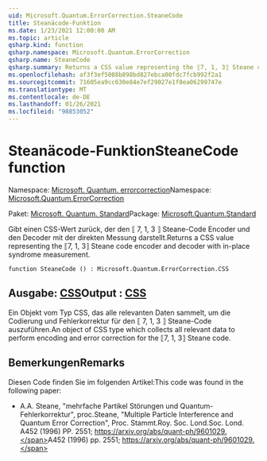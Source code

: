 ```yaml
---
uid: Microsoft.Quantum.ErrorCorrection.SteaneCode
title: Steanäcode-Funktion
ms.date: 1/23/2021 12:00:00 AM
ms.topic: article
qsharp.kind: function
qsharp.namespace: Microsoft.Quantum.ErrorCorrection
qsharp.name: SteaneCode
qsharp.summary: Returns a CSS value representing the ⟦7, 1, 3⟧ Steane code encoder and decoder with in-place syndrome measurement.
ms.openlocfilehash: af3f3ef5088b898bd827ebca00fdc7fcb992f2a1
ms.sourcegitcommit: 71605ea9cc630e84e7ef29027e1f0ea06299747e
ms.translationtype: MT
ms.contentlocale: de-DE
ms.lasthandoff: 01/26/2021
ms.locfileid: "98853052"
---
```

# <a name="steanecode-function"></a><span data-ttu-id="654c3-102">Steanäcode-Funktion</span><span class="sxs-lookup"><span data-stu-id="654c3-102">SteaneCode function</span></span>

<span data-ttu-id="654c3-103">Namespace: [Microsoft. Quantum. errorcorrection](xref:Microsoft.Quantum.ErrorCorrection)</span><span class="sxs-lookup"><span data-stu-id="654c3-103">Namespace: [Microsoft.Quantum.ErrorCorrection](xref:Microsoft.Quantum.ErrorCorrection)</span></span>

<span data-ttu-id="654c3-104">Paket: [Microsoft. Quantum. Standard](https://nuget.org/packages/Microsoft.Quantum.Standard)</span><span class="sxs-lookup"><span data-stu-id="654c3-104">Package: [Microsoft.Quantum.Standard](https://nuget.org/packages/Microsoft.Quantum.Standard)</span></span>


<span data-ttu-id="654c3-105">Gibt einen CSS-Wert zurück, der den ⟦ 7, 1, 3 ⟧ Steane-Code Encoder und den Decoder mit der direkten Messung darstellt.</span><span class="sxs-lookup"><span data-stu-id="654c3-105">Returns a CSS value representing the ⟦7, 1, 3⟧ Steane code encoder and decoder with in-place syndrome measurement.</span></span>

```qsharp
function SteaneCode () : Microsoft.Quantum.ErrorCorrection.CSS
```


## <a name="output--css"></a><span data-ttu-id="654c3-106">Ausgabe: [CSS](xref:Microsoft.Quantum.ErrorCorrection.CSS)</span><span class="sxs-lookup"><span data-stu-id="654c3-106">Output : [CSS](xref:Microsoft.Quantum.ErrorCorrection.CSS)</span></span>

<span data-ttu-id="654c3-107">Ein Objekt vom Typ CSS, das alle relevanten Daten sammelt, um die Codierung und Fehlerkorrektur für den ⟦ 7, 1, 3 ⟧ Steane-Code auszuführen.</span><span class="sxs-lookup"><span data-stu-id="654c3-107">An object of CSS type which collects all relevant data to perform encoding and error correction for the ⟦7, 1, 3⟧ Steane code.</span></span>

## <a name="remarks"></a><span data-ttu-id="654c3-108">Bemerkungen</span><span class="sxs-lookup"><span data-stu-id="654c3-108">Remarks</span></span>

<span data-ttu-id="654c3-109">Diesen Code finden Sie im folgenden Artikel:</span><span class="sxs-lookup"><span data-stu-id="654c3-109">This code was found in the following paper:</span></span>

- <span data-ttu-id="654c3-110">A.</span><span class="sxs-lookup"><span data-stu-id="654c3-110">A.</span></span> <span data-ttu-id="654c3-111">Steane, "mehrfache Partikel Störungen und Quantum-Fehlerkorrektur", proc.</span><span class="sxs-lookup"><span data-stu-id="654c3-111">Steane, "Multiple Particle Interference and Quantum Error Correction", Proc.</span></span> <span data-ttu-id="654c3-112">Stammt.</span><span class="sxs-lookup"><span data-stu-id="654c3-112">Roy.</span></span> <span data-ttu-id="654c3-113">Soc. Lond.</span><span class="sxs-lookup"><span data-stu-id="654c3-113">Soc. Lond.</span></span> <span data-ttu-id="654c3-114">A452 (1996) PP. 2551; https://arxiv.org/abs/quant-ph/9601029.</span><span class="sxs-lookup"><span data-stu-id="654c3-114">A452 (1996) pp. 2551; https://arxiv.org/abs/quant-ph/9601029.</span></span>